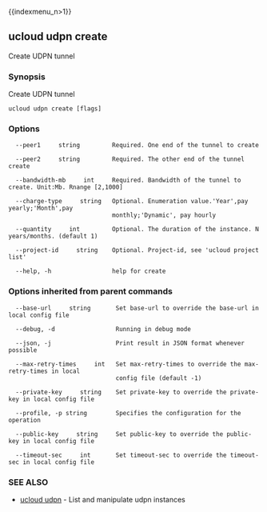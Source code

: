 {{indexmenu_n>1}}

## ucloud udpn create

Create UDPN tunnel

### Synopsis

Create UDPN tunnel

```
ucloud udpn create [flags]
```

### Options

```
  --peer1     string         Required. One end of the tunnel to create 

  --peer2     string         Required. The other end of the tunnel create 

  --bandwidth-mb     int     Required. Bandwidth of the tunnel to create. Unit:Mb. Rnange [2,1000] 

  --charge-type     string   Optional. Enumeration value.'Year',pay yearly;'Month',pay
                             monthly;'Dynamic', pay hourly 

  --quantity     int         Optional. The duration of the instance. N years/months. (default 1) 

  --project-id     string    Optional. Project-id, see 'ucloud project list' 

  --help, -h                 help for create 

```

### Options inherited from parent commands

```
  --base-url     string       Set base-url to override the base-url in local config file 

  --debug, -d                 Running in debug mode 

  --json, -j                  Print result in JSON format whenever possible 

  --max-retry-times     int   Set max-retry-times to override the max-retry-times in local
                              config file (default -1) 

  --private-key     string    Set private-key to override the private-key in local config file 

  --profile, -p string        Specifies the configuration for the operation 

  --public-key     string     Set public-key to override the public-key in local config file 

  --timeout-sec     int       Set timeout-sec to override the timeout-sec in local config file 

```

### SEE ALSO

* [ucloud udpn](developer/cli/cmd/ucloud/udpn)	 - List and manipulate udpn instances

